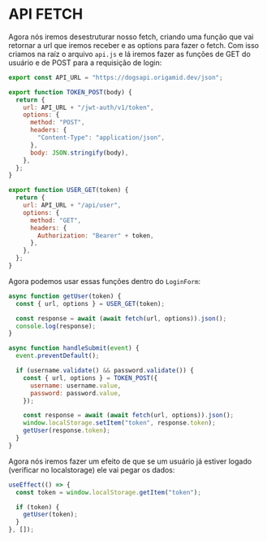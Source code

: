 # API FETCH

Agora nós iremos desestruturar nosso fetch, criando uma função que vai retornar a url que iremos receber e as options para fazer o fetch. Com isso criamos na raíz o arquivo `api.js` e lá iremos fazer as funções de GET do usuário e de POST para a requisição de login:

```javascript
export const API_URL = "https://dogsapi.origamid.dev/json";

export function TOKEN_POST(body) {
  return {
    url: API_URL + "/jwt-auth/v1/token",
    options: {
      method: "POST",
      headers: {
        "Content-Type": "application/json",
      },
      body: JSON.stringify(body),
    },
  };
}

export function USER_GET(token) {
  return {
    url: API_URL + "/api/user",
    options: {
      method: "GET",
      headers: {
        Authorization: "Bearer" + token,
      },
    },
  };
}
```

Agora podemos usar essas funções dentro do `LoginForm`:

```javascript
async function getUser(token) {
  const { url, options } = USER_GET(token);

  const response = await (await fetch(url, options)).json();
  console.log(response);
}

async function handleSubmit(event) {
  event.preventDefault();

  if (username.validate() && password.validate()) {
    const { url, options } = TOKEN_POST({
      username: username.value,
      password: password.value,
    });

    const response = await (await fetch(url, options)).json();
    window.localStorage.setItem("token", response.token);
    getUser(response.token);
  }
}
```

Agora nós iremos fazer um efeito de que se um usuário já estiver logado (verificar no localstorage) ele vai pegar os dados:

```javascript
useEffect(() => {
  const token = window.localStorage.getItem("token");

  if (token) {
    getUser(token);
  }
}, []);
```
